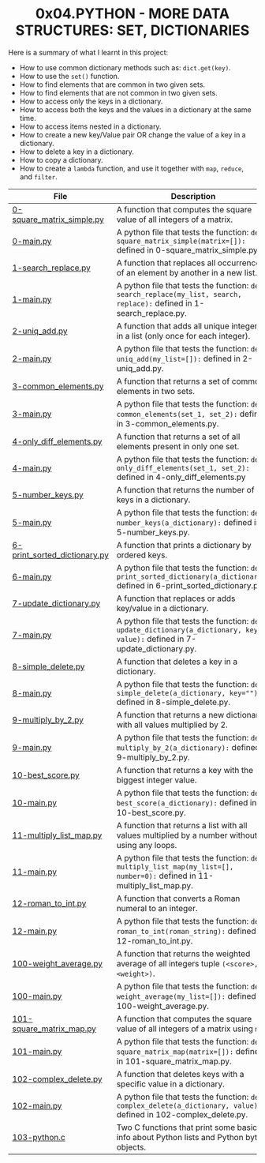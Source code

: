 <h1 align="center">0x04.PYTHON - MORE DATA STRUCTURES: SET, DICTIONARIES</h1>
Here is a summary of what I learnt in this project: 
<ul>
<li>How to use common dictionary methods such as: <code>dict.get(key)</code>.</li>
<li>How to use the <code>set()</code> function.</li>
<li>How to find elements that are common in two given sets.</li>
<li>How to find elements that are not common in two given sets.</li>
<li>How to access only the keys in a dictionary.</li>
<li>How to access both the keys and the values in a dictionary at the same time.</li>
<li>How to access items nested in a dictionary.</li>
<li>How to create a new key/Value pair OR change the value of a key in a dictionary.</li>
<li>How to delete a key in a dictionary.</li>
<li>How to copy a dictionary.</li>
<li>How to create a <code>lambda</code> function, and use it together with <code>map</code>, <code>reduce</code>, and <code>filter</code>.</li>
</ul>

|File|Description|
|--|--|
|[0-square_matrix_simple.py](https://github.com/GM-Samuelstein/alx-higher_level_programming/blob/master/0x04-python-more_data_structures/0-square_matrix_simple.py)|A function that computes the square value of all integers of a matrix.|
|[0-main.py](https://github.com/GM-Samuelstein/alx-higher_level_programming/blob/master/0x04-python-more_data_structures/0-main.py)|A python file that tests the function: <code>def square_matrix_simple(matrix=[]):</code> defined in 0-square_matrix_simple.py.|
|[1-search_replace.py](https://github.com/GM-Samuelstein/alx-higher_level_programming/blob/master/0x04-python-more_data_structures/1-search_replace.py)|A function that replaces all occurrences of an element by another in a new list.|
|[1-main.py](https://github.com/GM-Samuelstein/alx-higher_level_programming/blob/master/0x04-python-more_data_structures/1-main.py)|A python file that tests the function: <code>def search_replace(my_list, search, replace):</code> defined in 1-search_replace.py.|
|[2-uniq_add.py](https://github.com/GM-Samuelstein/alx-higher_level_programming/blob/master/0x04-python-more_data_structures/2-uniq_add.py)|A function that adds all unique integers in a list (only once for each integer).|
|[2-main.py](https://github.com/GM-Samuelstein/alx-higher_level_programming/blob/master/0x04-python-more_data_structures/2-main.py)|A python file that tests the function: <code>def uniq_add(my_list=[]):</code> defined in 2-uniq_add.py.|
|[3-common_elements.py](https://github.com/GM-Samuelstein/alx-higher_level_programming/blob/master/0x04-python-more_data_structures/3-common_elements.py)|A function that returns a set of common elements in two sets.|
|[3-main.py](https://github.com/GM-Samuelstein/alx-higher_level_programming/blob/master/0x04-python-more_data_structures/3-main.py)|A python file that tests the function: <code>def common_elements(set_1, set_2):</code> defined in 3-common_elements.py.|
|[4-only_diff_elements.py](https://github.com/GM-Samuelstein/alx-higher_level_programming/blob/master/0x04-python-more_data_structures/4-only_diff_elements.py)|A function that returns a set of all elements present in only one set.|
|[4-main.py](https://github.com/GM-Samuelstein/alx-higher_level_programming/blob/master/0x04-python-more_data_structures/4-main.py)|A python file that tests the function: <code>def only_diff_elements(set_1, set_2):</code> defined in 4-only_diff_elements.py|
|[5-number_keys.py](https://github.com/GM-Samuelstein/alx-higher_level_programming/blob/master/0x04-python-more_data_structures/5-number_keys.py)|A function that returns the number of keys in a dictionary.|
|[5-main.py](https://github.com/GM-Samuelstein/alx-higher_level_programming/blob/master/0x04-python-more_data_structures/5-main.py)|A python file that tests the function: <code>def number_keys(a_dictionary):</code> defined in 5-number_keys.py.|
|[6-print_sorted_dictionary.py](https://github.com/GM-Samuelstein/alx-higher_level_programming/blob/master/0x04-python-more_data_structures/6-print_sorted_dictionary.py)|A function that prints a dictionary by ordered keys.|
|[6-main.py](https://github.com/GM-Samuelstein/alx-higher_level_programming/blob/master/0x04-python-more_data_structures/6-main.py)|A python file that tests the function: <code>def print_sorted_dictionary(a_dictionary):</code> defined in 6-print_sorted_dictionary.py.|
|[7-update_dictionary.py](https://github.com/GM-Samuelstein/alx-higher_level_programming/blob/master/0x04-python-more_data_structures/7-update_dictionary.py)|A function that replaces or adds key/value in a dictionary.|
|[7-main.py](https://github.com/GM-Samuelstein/alx-higher_level_programming/blob/master/0x04-python-more_data_structures/7-main.py)|A python file that tests the function: <code>def update_dictionary(a_dictionary, key, value):</code> defined in 7-update_dictionary.py.|
|[8-simple_delete.py](https://github.com/GM-Samuelstein/alx-higher_level_programming/blob/master/0x04-python-more_data_structures/8-simple_delete.py)|A function that deletes a key in a dictionary.|
|[8-main.py](https://github.com/GM-Samuelstein/alx-higher_level_programming/blob/master/0x04-python-more_data_structures/8-main.py)|A python file that tests the function: <code>def simple_delete(a_dictionary, key=""):</code> defined in 8-simple_delete.py.|
|[9-multiply_by_2.py](https://github.com/GM-Samuelstein/alx-higher_level_programming/blob/master/0x04-python-more_data_structures/9-multiply_by_2.py)|A function that returns a new dictionary with all values multiplied by 2.|
|[9-main.py](https://github.com/GM-Samuelstein/alx-higher_level_programming/blob/master/0x04-python-more_data_structures/9-main.py)|A python file that tests the function: <code>def multiply_by_2(a_dictionary):</code> defined in 9-multiply_by_2.py.|
|[10-best_score.py](https://github.com/GM-Samuelstein/alx-higher_level_programming/blob/master/0x04-python-more_data_structures/10-best_score.py)|A function that returns a key with the biggest integer value.|
|[10-main.py](https://github.com/GM-Samuelstein/alx-higher_level_programming/blob/master/0x04-python-more_data_structures/10-main.py)|A python file that tests the function: <code>def best_score(a_dictionary):</code> defined in 10-best_score.py.|
|[11-multiply_list_map.py](https://github.com/GM-Samuelstein/alx-higher_level_programming/blob/master/0x04-python-more_data_structures/11-multiply_list_map.py)|A function that returns a list with all values multiplied by a number without using any loops.|
|[11-main.py](https://github.com/GM-Samuelstein/alx-higher_level_programming/blob/master/0x04-python-more_data_structures/11-main.py)|A python file that tests the function: <code>def multiply_list_map(my_list=[], number=0):</code> defined in 11-multiply_list_map.py.|
|[12-roman_to_int.py](https://github.com/GM-Samuelstein/alx-higher_level_programming/blob/master/0x04-python-more_data_structures/12-roman_to_int.py)|A function that converts a Roman numeral to an integer.|
|[12-main.py](https://github.com/GM-Samuelstein/alx-higher_level_programming/blob/master/0x04-python-more_data_structures/12-main.py)|A python file that tests the function: <code>def roman_to_int(roman_string):</code> defined in 12-roman_to_int.py.|
|[100-weight_average.py](https://github.com/GM-Samuelstein/alx-higher_level_programming/blob/master/0x04-python-more_data_structures/100-weight_average.py)|A function that returns the weighted average of all integers tuple <code>(&lt;score&gt;, &lt;weight&gt;)</code>.|
|[100-main.py](https://github.com/GM-Samuelstein/alx-higher_level_programming/blob/master/0x04-python-more_data_structures/100-main.py)|A python file that tests the function: <code>def weight_average(my_list=[]):</code> defined in 100-weight_average.py.|
|[101-square_matrix_map.py](https://github.com/GM-Samuelstein/alx-higher_level_programming/blob/master/0x04-python-more_data_structures/101-square_matrix_map.py)|A function that computes the square value of all integers of a matrix using <code>map</code>.|
|[101-main.py](https://github.com/GM-Samuelstein/alx-higher_level_programming/blob/master/0x04-python-more_data_structures/101-main.py)|A python file that tests the function: <code>def square_matrix_map(matrix=[]):</code> defined in 101-square_matrix_map.py.|
|[102-complex_delete.py](https://github.com/GM-Samuelstein/alx-higher_level_programming/blob/master/0x04-python-more_data_structures/102-complex_delete.py)|A function that deletes keys with a specific value in a dictionary.|
|[102-main.py](https://github.com/GM-Samuelstein/alx-higher_level_programming/blob/master/0x04-python-more_data_structures/102-main.py)|A python file that tests the function: <code>def complex_delete(a_dictionary, value):</code> defined in 102-complex_delete.py.|
|[103-python.c](https://github.com/GM-Samuelstein/alx-higher_level_programming/blob/master/0x04-python-more_data_structures/103-python.c)|Two C functions that print some basic info about Python lists and Python bytes objects.|

